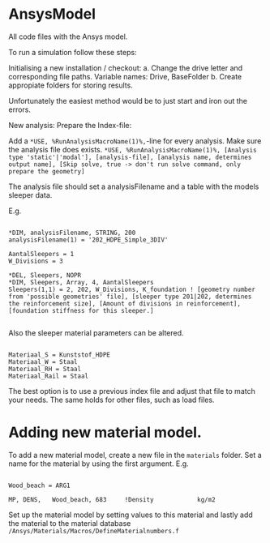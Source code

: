 # AnsysModel
All code files with the Ansys model.

To run a simulation follow these steps:

Initialising a new installation / checkout:
a. Change the drive letter and corresponding file paths.
   Variable names: Drive, BaseFolder
b. Create appropiate folders for storing results.

Unfortunately the easiest method would be to just start and iron out the errors.

New analysis:
Prepare the Index-file:

Add a `*USE, %RunAnalysisMacroName(1)%,`-line for every analysis. Make sure the analysis file does exists.
`*USE, %RunAnalysisMacroName(1)%, [Analysis type 'static'|'modal'], [analysis-file], [analysis name, determines output name], [Skip solve, true -> don't run solve command, only prepare the geometry]`

The analysis file should set a analysisFilename and a table with the models sleeper data.

E.g.
<pre><code>
*DIM, analysisFilename, STRING, 200
analysisFilename(1) = '202_HDPE_Simple_3DIV'

AantalSleepers = 1
W_Divisions = 3

*DEL, Sleepers, NOPR
*DIM, Sleepers, Array, 4, AantalSleepers
Sleepers(1,1) = 2, 202, W_Divisions, K_foundation ! [geometry number from 'possible geometries' file], [sleeper type 201|202, determines the reinforcement size], [Amount of divisions in reinforcement], [foundation stiffness for this sleeper.]

</code></pre>

Also the sleeper material parameters can be altered.

<pre><code>
Materiaal_S = Kunststof_HDPE
Materiaal_W = Staal
Materiaal_RH = Staal
Materiaal_Rail = Staal
</code></pre>

The best option is to use a previous index file and adjust that file to match your needs. The same holds for other files, such as load files.

# Adding new material model.
To add a new material model, create a new file in the `materials` folder. Set a name for the material by using the first argument. E.g.
<pre><code>
Wood_beach = ARG1

MP,	DENS,	Wood_beach,	683  	!Density			kg/m2
</code></pre>
Set up the material model by setting values to this material and lastly add the material to the material database `/Ansys/Materials/Macros/DefineMaterialnumbers.f`



